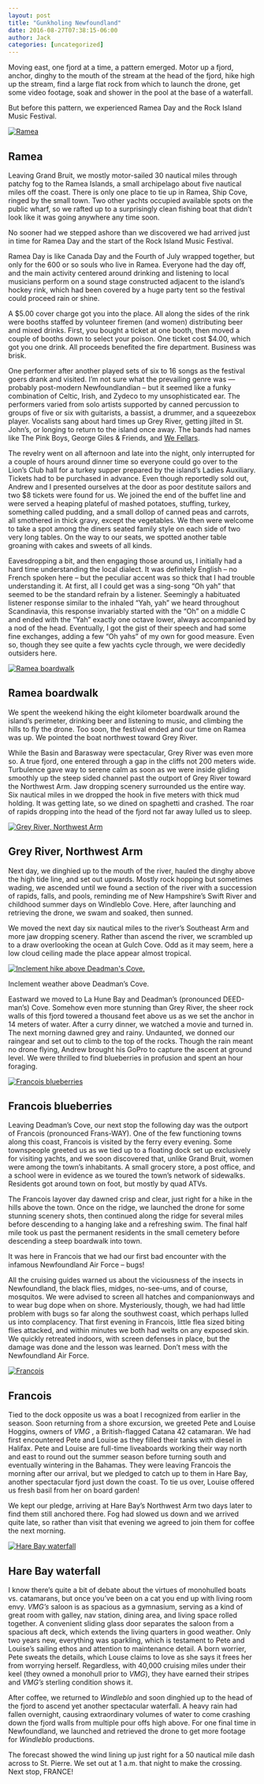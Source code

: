 ```yaml
---
layout: post
title: "Gunkholing Newfoundland"
date: 2016-08-27T07:38:15-06:00
author: Jack
categories: [uncategorized]
---
```


Moving east, one fjord at a time, a pattern emerged. Motor up a fjord, anchor, dinghy to the mouth of the stream at the head of the fjord, hike high up the stream, find a large flat rock from which to launch the drone, get some video footage, soak and shower in the pool at the base of a waterfall.

But before this pattern, we experienced Ramea Day and the Rock Island Music Festival.

[![Ramea](http://windleblo.com/wp-content/uploads/2016/08/IMG_2896-300x225.jpg)](/wp-content/uploads/2016/08/IMG_2896.jpg)

## Ramea

Leaving Grand Bruit, we mostly motor-sailed 30 nautical miles through patchy fog to the Ramea Islands, a small archipelago about five nautical miles off the coast. There is only one place to tie up in Ramea, Ship Cove, ringed by the small town. Two other yachts occupied available spots on the public wharf, so we rafted up to a surprisingly clean fishing boat that didn’t look like it was going anywhere any time soon.

No sooner had we stepped ashore than we discovered we had arrived just in time for Ramea Day and the start of the Rock Island Music Festival.

Ramea Day is like Canada Day and the Fourth of July wrapped together, but only for the 600 or so souls who live in Ramea. Everyone had the day off, and the main activity centered around drinking and listening to local musicians perform on a sound stage constructed adjacent to the island’s hockey rink, which had been covered by a huge party tent so the festival could proceed rain or shine.

A $5.00 cover charge got you into the place. All along the sides of the rink were booths staffed by volunteer firemen (and women) distributing beer and mixed drinks. First, you bought a ticket at one booth, then moved a couple of booths down to select your poison. One ticket cost $4.00, which got you one drink. All proceeds benefited the fire department. Business was brisk.

One performer after another played sets of six to 16 songs as the festival goers drank and visited. I’m not sure what the prevailing genre was — probably post-modern Newfoundlandian – but it seemed like a funky combination of Celtic, Irish, and Zydeco to my unsophisticated ear. The performers varied from solo artists supported by canned percussion to groups of five or six with guitarists, a bassist, a drummer, and a squeezebox player. Vocalists sang about hard times up Grey River, getting jilted in St. John’s, or longing to return to the island once away. The bands had names like The Pink Boys, George Giles & Friends, and [We Fellars](https://web.archive.org/web/20230522033453/https://www.youtube.com/watch?v=XfBVQZkNIK8).

The revelry went on all afternoon and late into the night, only interrupted for a couple of hours around dinner time so everyone could go over to the Lion’s Club hall for a turkey supper prepared by the island’s Ladies Auxiliary. Tickets had to be purchased in advance. Even though reportedly sold out, Andrew and I presented ourselves at the door as poor destitute sailors and two $8 tickets were found for us. We joined the end of the buffet line and were served a heaping plateful of mashed potatoes, stuffing, turkey, something called pudding, and a small dollop of canned peas and carrots, all smothered in thick gravy, except the vegetables. We then were welcome to take a spot among the diners seated family style on each side of two very long tables. On the way to our seats, we spotted another table groaning with cakes and sweets of all kinds.

Eavesdropping a bit, and then engaging those around us, I initially had a hard time understanding the local dialect. It was definitely English – no French spoken here – but the peculiar accent was so thick that I had trouble understanding it. At first, all I could get was a sing-song “Oh yah” that seemed to be the standard refrain by a listener. Seemingly a habituated listener response similar to the inhaled “Yah, yah” we heard throughout Scandinavia, this response invariably started with the “Oh” on a middle C and ended with the “Yah” exactly one octave lower, always accompanied by a nod of the head. Eventually, I got the gist of their speech and had some fine exchanges, adding a few “Oh yahs” of my own for good measure. Even so, though they see quite a few yachts cycle through, we were decidedly outsiders here.

[![Ramea boardwalk](http://windleblo.com/wp-content/uploads/2016/08/IMG_2890-e1471796970363-225x300.jpg)](/wp-content/uploads/2016/08/IMG_2890-e1471796970363.jpg)

## Ramea boardwalk

We spent the weekend hiking the eight kilometer boardwalk around the island’s perimeter, drinking beer and listening to music, and climbing the hills to fly the drone. Too soon, the festival ended and our time on Ramea was up. We pointed the boat northwest toward Grey River.

While the Basin and Barasway were spectacular, Grey River was even more so. A true fjord, one entered through a gap in the cliffs not 200 meters wide. Turbulence gave way to serene calm as soon as we were inside gliding smoothly up the steep sided channel past the outport of Grey River toward the Northwest Arm. Jaw dropping scenery surrounded us the entire way. Six nautical miles in we dropped the hook in five meters with thick mud holding. It was getting late, so we dined on spaghetti and crashed. The roar of rapids dropping into the head of the fjord not far away lulled us to sleep.

[![Grey River, Northwest Arm](http://windleblo.com/wp-content/uploads/2016/08/IMG_2928-300x225.jpg)](/wp-content/uploads/2016/08/IMG_2928.jpg)

## Grey River, Northwest Arm

Next day, we dinghied up to the mouth of the river, hauled the dinghy above the high tide line, and set out upwards. Mostly rock hopping but sometimes wading, we ascended until we found a section of the river with a succession of rapids, falls, and pools, reminding me of New Hampshire’s Swift River and childhood summer days on Windleblo Cove. Here, after launching and retrieving the drone, we swam and soaked, then sunned.

We moved the next day six nautical miles to the river’s Southeast Arm and more jaw dropping scenery. Rather than ascend the river, we scrambled up to a draw overlooking the ocean at Gulch Cove. Odd as it may seem, here a low cloud ceiling made the place appear almost tropical.

[![Inclement hike above Deadman's Cove.](http://windleblo.com/wp-content/uploads/2016/08/IMG_0084-300x225.jpg)](/wp-content/uploads/2016/08/IMG_0084.jpg)

Inclement weather above Deadman’s Cove.

Eastward we moved to La Hune Bay and Deadman’s (pronounced DEED-man’s) Cove. Somehow even more stunning than Grey River, the sheer rock walls of this fjord towered a thousand feet above us as we set the anchor in 14 meters of water. After a curry dinner, we watched a movie and turned in. The next morning dawned grey and rainy. Undaunted, we donned our raingear and set out to climb to the top of the rocks. Though the rain meant no drone flying, Andrew brought his GoPro to capture the ascent at ground level. We were thrilled to find blueberries in profusion and spent an hour foraging.

[![Francois blueberries](http://windleblo.com/wp-content/uploads/2016/08/IMG_3040-e1472237753352-225x300.jpg)](/wp-content/uploads/2016/08/IMG_3040-e1472237753352.jpg)

## Francois blueberries

Leaving Deadman’s Cove, our next stop the following day was the outport of Francois (pronounced Frans-WAY). One of the few functioning towns along this coast, Francois is visited by the ferry every evening. Some townspeople greeted us as we tied up to a floating dock set up exclusively for visiting yachts, and we soon discovered that, unlike Grand Bruit, women were among the town’s inhabitants. A small grocery store, a post office, and a school were in evidence as we toured the town’s network of sidewalks. Residents got around town on foot, but mostly by quad ATVs.

The Francois layover day dawned crisp and clear, just right for a hike in the hills above the town. Once on the ridge, we launched the drone for some stunning scenery shots, then continued along the ridge for several miles before descending to a hanging lake and a refreshing swim. The final half mile took us past the permanent residents in the small cemetery before descending a steep boardwalk into town.

It was here in Francois that we had our first bad encounter with the infamous Newfoundland Air Force – bugs!

All the cruising guides warned us about the viciousness of the insects in Newfoundland, the black flies, midges, no-see-ums, and of course, mosquitos. We were advised to screen all hatches and companionways and to wear bug dope when on shore. Mysteriously, though, we had had little problem with bugs so far along the southwest coast, which perhaps lulled us into complacency. That first evening in Francois, little flea sized biting flies attacked, and within minutes we both had welts on any exposed skin. We quickly retreated indoors, with screen defenses in place, but the damage was done and the lesson was learned. Don’t mess with the Newfoundland Air Force.

[![Francois](http://windleblo.com/wp-content/uploads/2016/08/IMG_2985-300x225.jpg)](/wp-content/uploads/2016/08/IMG_2985.jpg)

## Francois

Tied to the dock opposite us was a boat I recognized from earlier in the season. Soon returning from a shore excursion, we greeted Pete and Louise Hoggins, owners of _VMG_ , a British-flagged Catana 42 catamaran. We had first encountered Pete and Louise as they filled their tanks with diesel in Halifax. Pete and Louise are full-time liveaboards working their way north and east to round out the summer season before turning south and eventually wintering in the Bahamas. They were leaving Francois the morning after our arrival, but we pledged to catch up to them in Hare Bay, another spectacular fjord just down the coast. To tie us over, Louise offered us fresh basil from her on board garden!

We kept our pledge, arriving at Hare Bay’s Northwest Arm two days later to find them still anchored there. Fog had slowed us down and we arrived quite late, so rather than visit that evening we agreed to join them for coffee the next morning.

[![Hare Bay waterfall](http://windleblo.com/wp-content/uploads/2016/08/IMG_0322-e1472304909205-225x300.jpg)](/wp-content/uploads/2016/08/IMG_0322-e1472304909205.jpg)

## Hare Bay waterfall

I know there’s quite a bit of debate about the virtues of monohulled boats vs. catamarans, but once you’ve been on a cat you end up with living room envy.  _VMG’s_ saloon is as spacious as a gymnasium, serving as a kind of great room with galley, nav station, dining area, and living space rolled together. A convenient sliding glass door separates the saloon from a spacious aft deck, which extends the living quarters in good weather. Only two years new, everything was sparkling, which is testament to Pete and Louise’s sailing ethos and attention to maintenance detail. A born worrier, Pete sweats the details, which Louse claims to love as she says it frees her from worrying herself. Regardless, with 40,000 cruising miles under their keel (they owned a monohull prior to _VMG_), they have earned their stripes and _VMG’s_ sterling condition shows it.

After coffee, we returned to _Windleblo_ and soon dinghied up to the head of the fjord to ascend yet another spectacular waterfall. A heavy rain had fallen overnight, causing extraordinary volumes of water to come crashing down the fjord walls from multiple pour offs high above. For one final time in Newfoundland, we launched and retrieved the drone to get more footage for _Windleblo_ productions.

The forecast showed the wind lining up just right for a 50 nautical mile dash across to St. Pierre. We set out at 1 a.m. that night to make the crossing. Next stop, FRANCE!